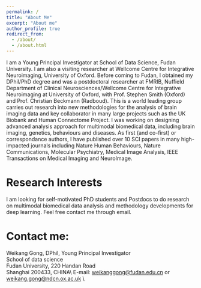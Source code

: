 ```yaml
---
permalink: /
title: "About Me"
excerpt: "About me"
author_profile: true
redirect_from: 
  - /about/
  - /about.html
---
```


I am a Young Principal Investigator at School of Data Science, Fudan University. I am also a visiting researcher at Wellcome Centre for Integrative Neuroimaging, University of Oxford. Before coming to Fudan, I obtained my DPhil/PhD degree and was a postdoctoral researcher at FMRIB, Nuffield Department of Clinical Neurosciences/Wellcome Centre for Integrative Neuroimaging at University of Oxford, with Prof. Stephen Smith (Oxford) and Prof. Christian Beckmann (Radboud). This is a world leading group carries out research into new methodologies for the analysis of brain imaging data and key collaborator in many large projects such as the UK Biobank and Human Connectome Project. I was working on designing advanced analysis approach for multimodal biomedical data, including brain imaging, genetics, behaviours and diseases. As first (and co-first) or correspondance authors, I have published over 10 SCI papers in many high-impacted journals including Nature Human Behaviours, Nature Communications, Molecular Psychiatry, Medical Image Analysis, IEEE Transactions on Medical Imaging and NeuroImage. 

Research Interests
======
I am looking for self-motivated PhD students and Postdocs to do research on multimodal biomedical data analysis and methodology developments for deep learning. Feel free contact me through email.

Contact me:
======
Weikang Gong, DPhil, Young Principal Investigator \
School of data science \
Fudan University, 220 Handan Road \
Shanghai 200433, CHINA\ 
E-mail: weikanggong@fudan.edu.cn or weikang.gong@ndcn.ox.ac.uk \
